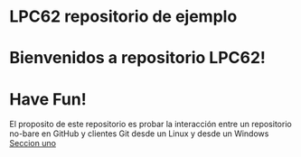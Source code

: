 # LPC62 repositorio de ejemplo
# Bienvenidos a repositorio LPC62!
# Have Fun!
El proposito de este repositorio es probar la interacción entre un repositorio
no-bare en GitHub y clientes Git desde un Linux y desde un Windows
[Seccion uno](https://github.com/jramirez-her/lpc62/blob/main/Scripting%20en%20PowerShell/Readme1.md)

